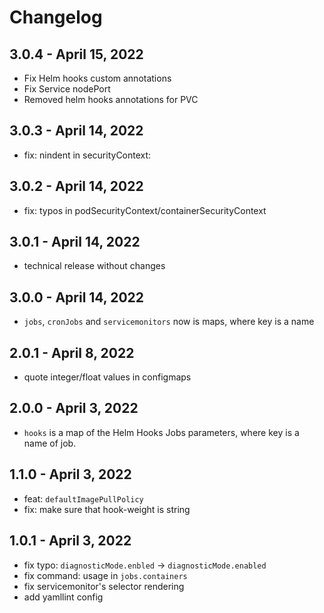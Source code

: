 # Changelog
## 3.0.4 - April 15, 2022

* Fix Helm hooks custom annotations
* Fix Service nodePort
* Removed helm hooks annotations for PVC

## 3.0.3 - April 14, 2022

* fix: nindent in securityContext:

## 3.0.2 - April 14, 2022

* fix: typos in podSecurityContext/containerSecurityContext

## 3.0.1 - April 14, 2022

* technical release without changes

## 3.0.0 - April 14, 2022

* `jobs`, `cronJobs` and `servicemonitors` now is maps, where key is a name

## 2.0.1 - April 8, 2022

* quote integer/float values in configmaps

## 2.0.0 - April 3, 2022

* `hooks` is a map of the Helm Hooks Jobs parameters, where key is a name of job.

## 1.1.0 - April 3, 2022

* feat: `defaultImagePullPolicy`
* fix: make sure that hook-weight is string

## 1.0.1 - April 3, 2022

* fix typo: `diagnosticMode.enbled` -> `diagnosticMode.enabled`
* fix command: usage in `jobs.containers`
* fix servicemonitor's selector rendering
* add yamllint config
